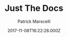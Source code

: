 ---
title: Just The Docs
github: https://github.com/pmarsceill/just-the-docs
demo: https://pmarsceill.github.io/just-the-docs/
author: Patrick Marsceill
ssg:
  - Jekyll
cms:
  - Markdown
date: 2017-11-08T16:22:28.000Z
description: >-
  A modern, high customizable, responsive Jekyll theme for documention with
  built-in search.
draft: false
publish_date: '2017-11-08T16:22:28Z'
update_date: '2022-08-13T17:39:12Z'
github_star: 4712
github_fork: 2885
---